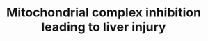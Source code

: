 ---
annotations:
- id: PW:0000013
  parent: disease pathway
  type: Pathway Ontology
  value: disease pathway
authors:
- Marvin M2
- Egonw
- Eweitz
- Finterly
citedin: ''
communities:
- AOP
description: 'This is the AOP represented in https://aopwiki.org/aops/273: Mitochondrial
  complex inhibition leading to liver injury. '
last-edited: 2024-03-12
ndex: null
organisms:
- Homo sapiens
redirect_from:
- /index.php/Pathway:WP5034
- /instance/WP5034
- /instance/WP5034_r128629
revision: r128629
schema-jsonld:
- '@context': https://schema.org/
  '@id': https://wikipathways.github.io/pathways/WP5034.html
  '@type': Dataset
  creator:
    '@type': Organization
    name: WikiPathways
  description: 'This is the AOP represented in https://aopwiki.org/aops/273: Mitochondrial
    complex inhibition leading to liver injury. '
  keywords: []
  license: CC0
  name: Mitochondrial complex inhibition leading to liver injury
seo: CreativeWork
title: Mitochondrial complex inhibition leading to liver injury
wpid: WP5034
---